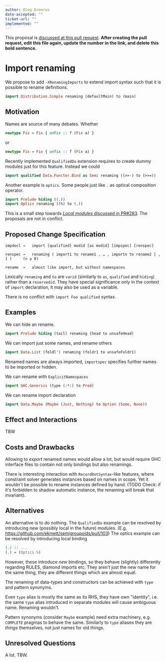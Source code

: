 ```yaml
---
author: Oleg Grenrus
date-accepted: ""
ticket-url: ""
implemented: ""
---
```


This proposal is [discussed at this pull request](https://github.com/ghc-proposals/ghc-proposals/pull/0>).
**After creating the pull request, edit this file again, update the number in
the link, and delete this bold sentence.**

# Import renaming

We propose to add `-XRenamingImports` to extend import syntax such that it is possible to rename definitions.

```haskell
import Distribution.Simple renaming (defaultMain) to (main)
```

## Motivation

Names are source of many debates. Whether

```haskell
newtype Fix = Fix { unFix :: f (Fix a) }
```

or

```haskell
newtype Fix = Fix { unfix :: f (Fix a) }
```

Recently implemented `QualifiedDo` extension requires to create dummy modules just for this feature.
Instead we could

```haskell
import qualified Data.Functor.Bind as Semi renaming ((>>-) to (>>=))
```

Another example is `optics`. Some people just like `.` as optical composition operator.

```haskell
import Prelude hiding ((.))
import Optics renaming ((%) to (.))
```

This is a small step towards [*Local modules* discussed in PR#283](https://github.com/ghc-proposals/ghc-proposals/pull/283).
The proposals are not in conflict.

## Proposed Change Specification

```
impdecl	→	import [qualified] modid [as modid] [impspec] [renspec]

renspec →   renaming ( import1 to rename1 , … , importn to rename2 [ , ] )     (n ≥ 0)

rename  →   almost like import, but without namespaces
```


Lexically `renaming` and `to` are `varid` (similarly to `as`, `qualified` and `hiding`) rather than a `reservedid`.
They have special significance only in the context of `import` declaration, it may also be used as a variable.

There is no conflict with `import Foo qualified` syntax.


## Examples

We can hide an rename.

```haskell
import Prelude hiding (tail) renaming (head to unsafeHead)
```

We can import just some names, and rename others

```haskell
import Data.List (foldl') renaming (foldr1 to unsafeFoldr1)
```

Renamed names are always imported, `importspec` specifies
further names to be imported or hidden.

We can rename with `ExplicitNamespaces`

```haskell
import GHC.Generics (type (:*:) to Prod)
```

We can rename import declaration

```haskell
import Data.Maybe (Maybe (Just, Nothing) to Option (Some, None))
```

## Effect and Interactions

TBW

## Costs and Drawbacks

Allowing to *export* renamed names would allow a lot,
but would require GHC interface files to contain
not only bindings but also renamings.

There is interesting interaction with `RecordDotSyntax`-like features,
where constraint solver generates instances based on names in scope.
Yet it wouldn't be possible to rename instances defined by hand.
(TODO Check: if it's forbidden to shadow automatic instance, the renaming will break that invariant).

## Alternatives

An alternative is to do nothing.
The `QualifiedDo` example can be resolved by introducing new (possibly local in the future) modules.
(E.g. https://github.com/ekmett/semigroupoids/pull/103)
The optics example can be resolved by introducing local binding

```haskell
(.) :: ...
(.) = (Optics.%)
```

However, these introduce *new* bindings, so they behave (slightly)
differently regarding RULES, diamond imports etc.
They aren't just the new name for the same thing,
they are different things which are almost equal.

The renaming of data-types and constructors
can be achieved with `type` and pattern synonyms.

Even `type` alias is mostly the same as its RHS,
they have own "identity", i.e. the same `type` alias introduced
in separate modules will cause ambiguous name.
Renaming wouldn't.

Pattern synonyms (consider `Maybe` example) need extra machinery,
e.g. `COMPLETE` pragmas to behave the same.
Similarly to `type` aliases they are *things* themselves, not just names for old things.

## Unresolved Questions

A lot. TBW.
